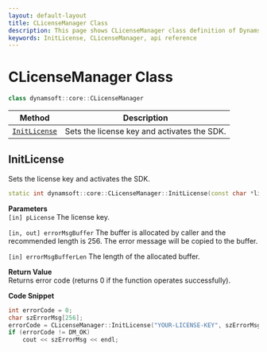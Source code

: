 ```yaml
---
layout: default-layout
title: CLicenseManager Class
description: This page shows CLicenseManager class definition of Dynamsoft Document Normalizer SDK C++ Edition.
keywords: InitLicense, CLicenseManager, api reference
---
```


# CLicenseManager Class

```cpp
class dynamsoft::core::CLicenseManager 
```

| Method | Description |
|--------|-------------|
| [`InitLicense`](#initlicense) | Sets the license key and activates the SDK.|

## InitLicense

Sets the license key and activates the SDK.

```cpp
static int dynamsoft::core::CLicenseManager::InitLicense(const char *license, char errorMsgBuffer[], const int errorMsgBufferLen) 
```

**Parameters**  
`[in] pLicense` The license key.

`[in, out] errorMsgBuffer` The buffer is allocated by caller and the recommended length is 256. The error message will be copied to the buffer.

`[in] errorMsgBufferLen` The length of the allocated buffer.

**Return Value**  
Returns error code (returns 0 if the function operates successfully).

**Code Snippet**

```cpp
int errorCode = 0;
char szErrorMsg[256];
errorCode = CLicenseManager::InitLicense("YOUR-LICENSE-KEY", szErrorMsg, 256);
if (errorCode != DM_OK)
    cout << szErrorMsg << endl;
